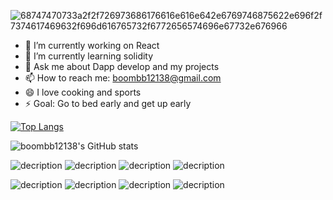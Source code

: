
![68747470733a2f2f726973686176616e616e642e6769746875622e696f2f7374617469632f696d616765732f6772656574696e67732e676966](https://user-images.githubusercontent.com/95857565/200261251-462a996c-29f6-491b-9c4b-3d8bab0ede04.gif)


- 🔭 I’m currently working on React
- 🌱 I’m currently learning solidity
- 💬 Ask me about Dapp develop and my projects
- 📫 How to reach me: boombb12138@gmail.com
- 😄 I love cooking and sports
- ⚡ Goal: Go to bed early and get up early

[![Top Langs](https://github-readme-stats.vercel.app/api/top-langs/?username=boombb12138)](https://github.com/boombb12138/github-readme-stats)

![boombb12138's GitHub stats](https://github-readme-stats.vercel.app/api?username=boombb12138&show_icons=true&theme=tokyonight)


![decription](https://img.shields.io/badge/Vue.js-35495E?style=for-the-badge&logo=vue.js&logoColor=4FC08D)  ![decription](https://img.shields.io/badge/Tailwind_CSS-38B2AC?style=for-the-badge&logo=tailwind-css&logoColor=white)
![decription](https://img.shields.io/badge/Sass-CC6699?style=for-the-badge&logo=sass&logoColor=white) ![decription](https://img.shields.io/badge/React-20232A?style=for-the-badge&logo=react&logoColor=61DAFB)

![decription](https://img.shields.io/badge/Redux-593D88?style=for-the-badge&logo=redux&logoColor=white) 
![decription](https://img.shields.io/badge/HTML5-E34F26?style=for-the-badge&logo=html5&logoColor=white)   ![decription](https://img.shields.io/badge/CSS3-1572B6?style=for-the-badge&logo=css3&logoColor=white)   ![decription](https://img.shields.io/badge/JavaScript-F7DF1E?style=for-the-badge&logo=javascript&logoColor=black)
